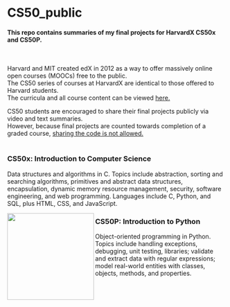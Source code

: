 # CS50_public

#### This repo contains summaries of my final projects for HarvardX CS50x and CS50P.  
<br>
    
Harvard and MIT created edX in 2012 as a way to offer massively online open courses (MOOCs) free to the public.  
The CS50 series of courses at HarvardX are identical to those offered to Harvard students.  
The curricula and all course content can be viewed <a href="https://cs50.harvard.edu/x/2024/courses/" > here. </a>

CS50 students are encouraged to share their final projects publicly via video and text summaries.  
However, because final projects are counted towards completion of a graded course,  <a href="https://cs50.harvard.edu/x/2024/honesty/" title="Academic integrity statement and details"> sharing the code is not allowed. </a>  
<br>


### CS50x: Introduction to Computer Science

Data structures and algorithms in C. 
Topics include abstraction, sorting and searching algorithms, primitives and abstract data structures, encapsulation, dynamic memory resource management, security, software engineering, and web programming. Languages include C, Python, and SQL, plus HTML, CSS, and JavaScript.

<img src = "https://certificates.cs50.io/a55d244c-46c3-4ba2-ac7e-ab521c5d7189.png?size=100x" width=200 align=left alt="" title="Certificate of Completion CS50x"/>

### CS50P: Introduction to Python

Object-oriented programming in Python. 
Topics include handling exceptions, debugging, unit testing, libraries; validate and extract data with regular expressions; model real-world entities with classes, objects, methods, and properties. 
